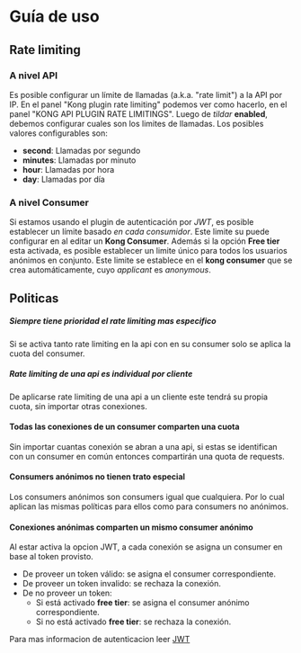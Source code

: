 # Guía de uso

## Rate limiting

### A nivel API

Es posible configurar un límite de llamadas (a.k.a. "rate limit") a la API por IP.
En el panel "Kong plugin rate limiting" podemos ver como hacerlo,
en el panel "KONG API PLUGIN RATE LIMITINGS".
Luego de _tildar_ **enabled**, debemos configurar cuales son los limites de llamadas.
Los posibles valores configurables son:

- **second**: Llamadas por segundo
- **minutes**: Llamadas por minuto
- **hour**: Llamadas por hora
- **day**: Llamadas por día

### A nivel Consumer

Si estamos usando el plugin de autenticación por *JWT*, es posible establecer un
límite basado *en cada consumidor*. Este limite su puede configurar en al editar un
**Kong Consumer**. Además si la opción **Free tier** esta activada, es posible establecer
un limite único para todos los usuarios anónimos en conjunto.
Este limite se establece en el **kong consumer** que se crea automáticamente,
cuyo *applicant* es *anonymous*.

## Politicas

##### Siempre tiene prioridad el rate limiting mas especifico
Si se activa tanto rate limiting en la api con en su consumer solo se aplica
la cuota del consumer.

##### Rate limiting de una api es individual por cliente
De aplicarse rate limiting de una api a un cliente este tendrá su propia cuota,
 sin importar otras conexiones.

#### Todas las conexiones de un consumer comparten una cuota
Sin importar cuantas conexión se abran a una api, si estas se identifican
con un consumer en común entonces compartirán una quota de requests.

#### Consumers anónimos no tienen trato especial
Los consumers anónimos son consumers igual que cualquiera. Por lo cual
aplican las mismas políticas para ellos como para consumers no anónimos.

#### Conexiones anónimas comparten un mismo consumer anónimo
Al estar activa la opcion JWT, a cada conexión se asigna un consumer en base al token provisto.

- De proveer un token válido: se asigna el consumer correspondiente.
- De proveer un token invalido: se rechaza la conexión.
- De no proveer un token:
  - Si está activado **free tier**: se asigna el consumer anónimo correspondiente.
  - Si no está activado **free tier**: se rechaza la conexión.

Para mas informacion de autenticacion leer [JWT](jwt.md)
